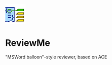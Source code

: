 <img src="ReviewMe.png" alt="ReviewMe logo" height="64" >

# ReviewMe
"MSWord balloon"-style reviewer, based on ACE
